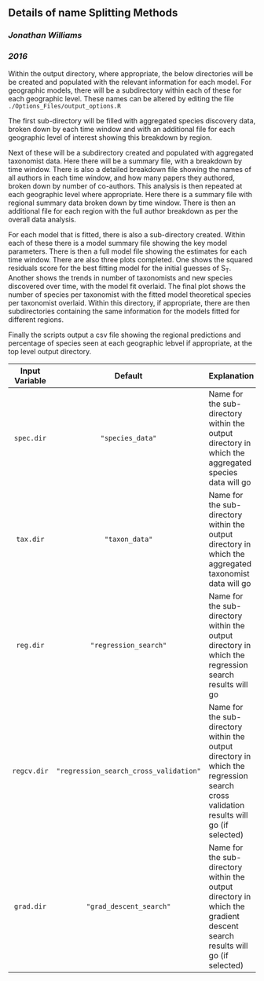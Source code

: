 ## Details of name Splitting Methods

### *Jonathan Williams*
### *2016*

Within the output directory, where appropriate, the below directories will be be created and populated with the relevant information for each model. For geographic models, there will be a subdirectory within each of these for each geographic level. These names can be altered by editing the file `./Options_Files/output_options.R`

The first sub-directory will be filled with aggregated species discovery data, broken down by each time window and with an additional file for each geographic level of interest showing this breakdown by region.

Next of these will be a subdirectory created and populated with aggregated taxonomist data. Here there will be a summary file, with a breakdown by time window. There is also a detailed breakdown file showing the names of all authors in each time window, and how many papers they authored, broken down by number of co-authors. This analysis is then repeated at each geographic level where appropriate. Here there is a summary file with regional summary data broken down by time window. There is then an additional file for each region with the full author breakdown as per the overall data analysis.

For each model that is fitted, there is also a sub-directory created. Within each of these there is a model summary file showing the key model parameters. There is then a full model file showing the estimates for each time window. There are also three plots completed. One shows the squared residuals score for the best fitting model for the initial guesses of S<sub>T</sub>. Another shows the trends in number of taxonomists and new species discovered over time, with the model fit overlaid. The final plot shows the number of species per taxonomist with the fitted model theoretical species per taxonomist overlaid. Within this directory, if appropriate, there are then subdirectories containing the same information for the models fitted for different regions.

Finally the scripts output a csv file showing the regional predictions and percentage of species seen at each geographic lebvel if appropriate, at the top level output directory.

| Input Variable 	| Default 						| Explanation |
|:---------------------:|:-----------------------------------------------------:| ----------- |	
| `spec.dir`		| `"species_data"`					| Name for the sub-directory within the output directory in which the aggregated species data will go|
| `tax.dir`		| `"taxon_data"`						| Name for the sub-directory within the output directory in which the aggregated taxonomist data will go|
| `reg.dir`		| `"regression_search"`					| Name for the sub-directory within the output directory in which the regression search results will go|
| `regcv.dir`		| `"regression_search_cross_validation"`		| Name for the sub-directory within the output directory in which the regression search cross validation results will go (if selected)|
| `grad.dir`		| `"grad_descent_search"`			| Name for the sub-directory within the output directory in which the gradient descent search results will go (if selected)|
